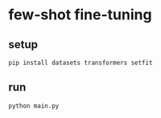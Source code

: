# few-shot fine-tuning

## setup

```shell
pip install datasets transformers setfit
```

## run

```shell
python main.py
```
